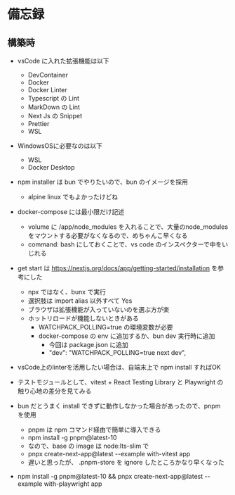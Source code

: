 # 備忘録

## 構築時

- vsCode に入れた拡張機能は以下
  - DevContainer
  - Docker
  - Docker Linter
  - Typescript の Lint
  - MarkDown の Lint
  - Next Js の Snippet
  - Prettier
  - WSL
- WindowsOSに必要なのは以下
  - WSL
  - Docker Desktop
- npm installer は bun でやりたいので、bun のイメージを採用
  - alpine linux でもよかったけどね
- docker-compose には最小限だけ記述
  - volume に /app/node_modules を入れることで、大量のnode_modules をマウントする必要がなくなるので、めちゃんこ早くなる
  - command: bash にしておくことで、vs code のインスペクターで中をいじれる
- get start は <https://nextjs.org/docs/app/getting-started/installation> を参考にした
  - npx ではなく、bunx で実行
  - 選択肢は import alias 以外すべて Yes
  - ブラウザは拡張機能が入っていないのを選ぶ方が楽
  - ホットリロードが機能しないときがある
    - WATCHPACK_POLLING=true の環境変数が必要
    - docker-compose の env に追加するか、bun dev 実行時に追加
      - 今回は package.json に追加
      - "dev": "WATCHPACK_POLLING=true next dev",
- vsCode上のlinterを活用したい場合は、自端末上で npm install すればOK

- テストモジュールとして、vitest + React Testing Library と Playwright の触り心地の差分を見てみる
- bun だとうまく install できずに動作しなかった場合があったので、pnpm を使用
  - pnpm は npm コマンド経由で簡単に導入できる
  - npm install -g pnpm@latest-10
  - なので、base の image は node:lts-slim で
  - pnpx create-next-app@latest --example with-vitest app
  - 遅いと思ったが、 .pnpm-store を ignore したところかなり早くなった
- npm install -g pnpm@latest-10 && pnpx create-next-app@latest --example with-playwright app
